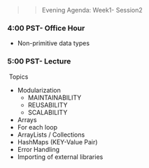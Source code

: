 >> Evening Agenda:  Week1- Session2 
### 4:00 PST-  Office Hour
- Non-primitive data types
### 5:00 PST-  Lecture
​
Topics 

- Modularization 
    - MAINTAINABILITY 
    - REUSABILITY 
    - SCALABILITY 
- Arrays
- For each loop
- ArrayLists / Collections
- HashMaps (KEY-Value Pair)
- Error Handling
- Importing of external libraries